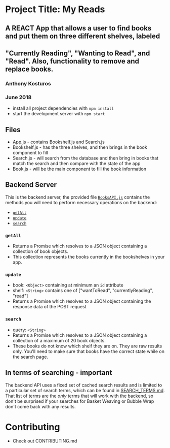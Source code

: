 # Project Title: My Reads
## A REACT App that allows a user to find books and put them on three different shelves, labeled
## "Currently Reading", "Wanting to Read", and "Read". Also, functionality to remove and replace books.

### Anthony Kosturos
### June 2018

* install all project dependencies with `npm install`
* start the development server with `npm start`

## Files
* App.js - contains Bookshelf.js and Search.js
* Bookshelf.js - has the three shelves, and then brings in the book component to fill
* Search.js - will search from the database and then bring in books that match the search and then compare with the state of the app
* Book.js - will be the main component to fill the book information


## Backend Server
This is the backend server, the provided file [`BooksAPI.js`](src/BooksAPI.js) contains the methods you will need to perform necessary operations on the backend:

* [`getAll`](#getall)
* [`update`](#update)
* [`search`](#search)

### `getAll`
* Returns a Promise which resolves to a JSON object containing a collection of book objects.
* This collection represents the books currently in the bookshelves in your app.

### `update`
* book: `<Object>` containing at minimum an `id` attribute
* shelf: `<String>` contains one of ["wantToRead", "currentlyReading", "read"]  
* Returns a Promise which resolves to a JSON object containing the response data of the POST request

### `search`
* query: `<String>`
* Returns a Promise which resolves to a JSON object containing a collection of a maximum of 20 book objects.
* These books do not know which shelf they are on. They are raw results only. You'll need to make sure that books have the correct state while on the search page.

## In terms of searching - important
The backend API uses a fixed set of cached search results and is limited to a particular set of search terms, which can be found in [SEARCH_TERMS.md](SEARCH_TERMS.md). That list of terms are the _only_ terms that will work with the backend, so don't be surprised if your searches for Basket Weaving or Bubble Wrap don't come back with any results.

# Contributing
* Check out CONTRIBUTING.md
